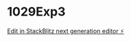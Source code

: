 # 1029Exp3

[Edit in StackBlitz next generation editor ⚡️](https://stackblitz.com/~/github.com/PinnChunn/1029Exp3)